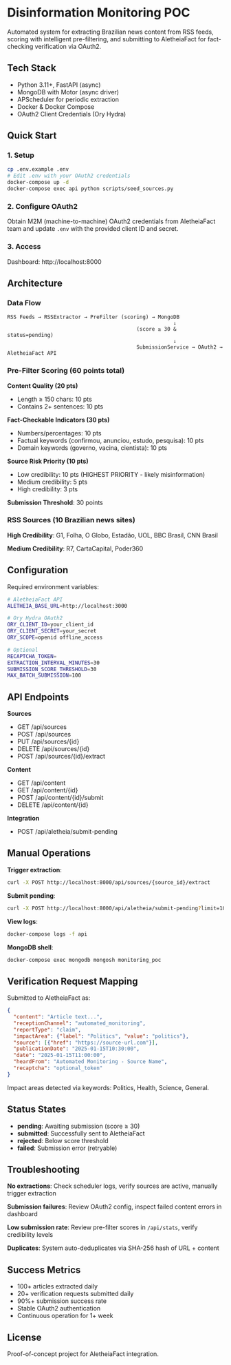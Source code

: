# Disinformation Monitoring POC

Automated system for extracting Brazilian news content from RSS feeds, scoring with intelligent pre-filtering, and submitting to AletheiaFact for fact-checking verification via OAuth2.

## Tech Stack

- Python 3.11+, FastAPI (async)
- MongoDB with Motor (async driver)
- APScheduler for periodic extraction
- Docker & Docker Compose
- OAuth2 Client Credentials (Ory Hydra)

## Quick Start

### 1. Setup

```bash
cp .env.example .env
# Edit .env with your OAuth2 credentials
docker-compose up -d
docker-compose exec api python scripts/seed_sources.py
```

### 2. Configure OAuth2

Obtain M2M (machine-to-machine) OAuth2 credentials from AletheiaFact team and update `.env` with the provided client ID and secret.

### 3. Access

Dashboard: http://localhost:8000

## Architecture

### Data Flow

```
RSS Feeds → RSSExtractor → PreFilter (scoring) → MongoDB
                                                      ↓
                                          (score ≥ 30 & status=pending)
                                                      ↓
                                          SubmissionService → OAuth2 → AletheiaFact API
```

### Pre-Filter Scoring (60 points total)

**Content Quality (20 pts)**
- Length ≥ 150 chars: 10 pts
- Contains 2+ sentences: 10 pts

**Fact-Checkable Indicators (30 pts)**
- Numbers/percentages: 10 pts
- Factual keywords (confirmou, anunciou, estudo, pesquisa): 10 pts
- Domain keywords (governo, vacina, cientista): 10 pts

**Source Risk Priority (10 pts)**
- Low credibility: 10 pts (HIGHEST PRIORITY - likely misinformation)
- Medium credibility: 5 pts
- High credibility: 3 pts

**Submission Threshold**: 30 points

### RSS Sources (10 Brazilian news sites)

**High Credibility**: G1, Folha, O Globo, Estadão, UOL, BBC Brasil, CNN Brasil

**Medium Credibility**: R7, CartaCapital, Poder360

## Configuration

Required environment variables:

```bash
# AletheiaFact API
ALETHEIA_BASE_URL=http://localhost:3000

# Ory Hydra OAuth2
ORY_CLIENT_ID=your_client_id
ORY_CLIENT_SECRET=your_secret
ORY_SCOPE=openid offline_access

# Optional
RECAPTCHA_TOKEN=
EXTRACTION_INTERVAL_MINUTES=30
SUBMISSION_SCORE_THRESHOLD=30
MAX_BATCH_SUBMISSION=100
```

## API Endpoints

**Sources**
- GET /api/sources
- POST /api/sources
- PUT /api/sources/{id}
- DELETE /api/sources/{id}
- POST /api/sources/{id}/extract

**Content**
- GET /api/content
- GET /api/content/{id}
- POST /api/content/{id}/submit
- DELETE /api/content/{id}

**Integration**
- POST /api/aletheia/submit-pending

## Manual Operations

**Trigger extraction**:
```bash
curl -X POST http://localhost:8000/api/sources/{source_id}/extract
```

**Submit pending**:
```bash
curl -X POST http://localhost:8000/api/aletheia/submit-pending?limit=100
```

**View logs**:
```bash
docker-compose logs -f api
```

**MongoDB shell**:
```bash
docker-compose exec mongodb mongosh monitoring_poc
```

## Verification Request Mapping

Submitted to AletheiaFact as:

```json
{
  "content": "Article text...",
  "receptionChannel": "automated_monitoring",
  "reportType": "claim",
  "impactArea": {"label": "Politics", "value": "politics"},
  "source": [{"href": "https://source-url.com"}],
  "publicationDate": "2025-01-15T10:30:00",
  "date": "2025-01-15T11:00:00",
  "heardFrom": "Automated Monitoring - Source Name",
  "recaptcha": "optional_token"
}
```

Impact areas detected via keywords: Politics, Health, Science, General.

## Status States

- **pending**: Awaiting submission (score ≥ 30)
- **submitted**: Successfully sent to AletheiaFact
- **rejected**: Below score threshold
- **failed**: Submission error (retryable)

## Troubleshooting

**No extractions**: Check scheduler logs, verify sources are active, manually trigger extraction

**Submission failures**: Review OAuth2 config, inspect failed content errors in dashboard

**Low submission rate**: Review pre-filter scores in `/api/stats`, verify credibility levels

**Duplicates**: System auto-deduplicates via SHA-256 hash of URL + content

## Success Metrics

- 100+ articles extracted daily
- 20+ verification requests submitted daily
- 90%+ submission success rate
- Stable OAuth2 authentication
- Continuous operation for 1+ week

## License

Proof-of-concept project for AletheiaFact integration.
